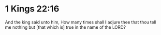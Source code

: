 # 1 Kings 22:16

And the king said unto him, How many times shall I adjure thee that thou tell me nothing but [that which is] true in the name of the LORD?